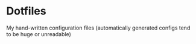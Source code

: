 # Dotfiles

My hand-written configuration files
(automatically generated configs tend to be huge or unreadable)
